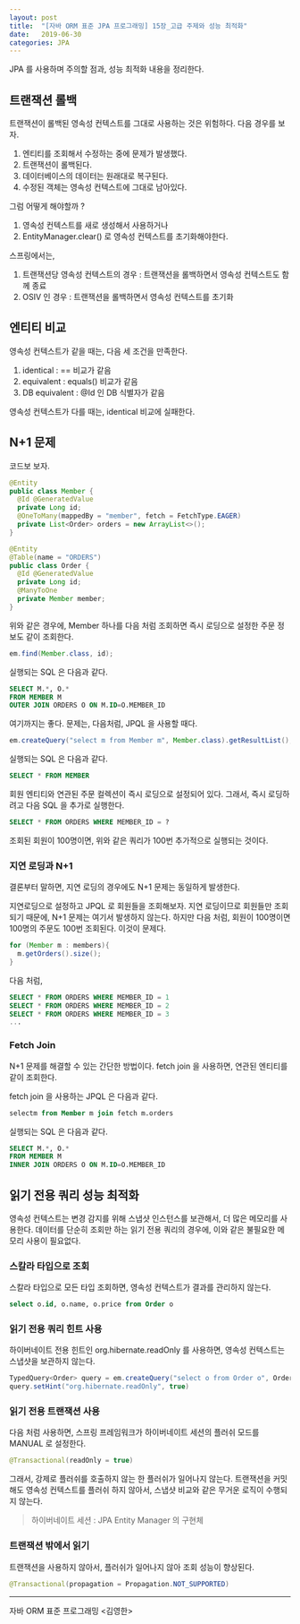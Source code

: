 ```yaml
---
layout: post 
title:  "[자바 ORM 표준 JPA 프로그래밍] 15장_고급 주제와 성능 최적화"
date:   2019-06-30 
categories: JPA
---
```


JPA 를 사용하며 주의할 점과, 성능 최적화 내용을 정리한다. 

## 트랜잭션 롤백

트랜잭션이 롤백된 영속성 컨텍스트를 그대로 사용하는 것은 위험하다. 다음 경우를 보자.

1. 엔티티를 조회해서 수정하는 중에 문제가 발생했다.
2. 트랜잭션이 롤백된다.
3. 데이터베이스의 데이터는 원래대로 복구된다.
4. 수정된 객체는 영속성 컨텍스트에 그대로 남아있다.

그럼 어떻게 해야할까 ? 
1. 영속성 컨텍스트를 새로 생성해서 사용하거나
2. EntityManager.clear() 로 영속성 컨텍스트를 초기화해야한다.

스프링에서는,

1. 트랜잭션당 영속성 컨텍스트의 경우 : 트랜잭션을 롤백하면서 영속성 컨텍스트도 함께 종료
2. OSIV 인 경우 : 트랜잭션을 롤백하면서 영속성 컨텍스트를 초기화

## 엔티티 비교

영속성 컨텍스트가 같을 때는, 다음 세 조건을 만족한다.

1. identical : == 비교가 같음
2. equivalent : equals() 비교가 같음
3. DB equivalent : @Id 인 DB 식별자가 같음

영속성 컨텍스트가 다를 때는, identical 비교에 실패한다.

## N+1 문제

코드보 보자.

```java
@Entity
public class Member {
  @Id @GeneratedValue
  private Long id;
  @OneToMany(mappedBy = "member", fetch = FetchType.EAGER)
  private List<Order> orders = new ArrayList<>();
}

@Entity
@Table(name = "ORDERS")
public class Order {
  @Id @GeneratedValue
  private Long id;
  @ManyToOne
  private Member member;
}
```

위와 같은 경우에, Member 하나를 다음 처럼 조회하면 즉시 로딩으로 설정한 주문 정보도 같이 조회한다.

```java
em.find(Member.class, id);
```

실행되는 SQL 은 다음과 같다.

```sql
SELECT M.*, O.*
FROM MEMBER M
OUTER JOIN ORDERS O ON M.ID=O.MEMBER_ID
```

여기까지는 좋다. 문제는, 다음처럼, JPQL 을 사용할 때다.

```java
em.createQuery("select m from Member m", Member.class).getResultList();
```

실행되는 SQL 은 다음과 같다.

```sql
SELECT * FROM MEMBER
```

회원 엔티티와 연관된 주문 컬렉션이 즉시 로딩으로 설정되어 있다. 그래서, 즉시 로딩하려고 다음 SQL 을 추가로 실행한다.

```sql
SELECT * FROM ORDERS WHERE MEMBER_ID = ?
```

조회된 회원이 100명이면, 위와 같은 쿼리가 100번 추가적으로 실행되는 것이다.

### 지연 로딩과 N+1

결론부터 말하면, 지연 로딩의 경우에도 N+1 문제는 동일하게 발생한다.

지연로딩으로 설정하고 JPQL 로 회원들을 조회해보자. 지연 로딩이므로 회원들만 조회되기 때문에, N+1 문제는 여기서 발생하지 않는다.
하지만 다음 처럼, 회원이 100명이면 100명의 주문도 100번 조회된다. 이것이 문제다.

```java
for (Member m : members){
  m.getOrders().size();  
}
```

다음 처럼,

```sql
SELECT * FROM ORDERS WHERE MEMBER_ID = 1
SELECT * FROM ORDERS WHERE MEMBER_ID = 2
SELECT * FROM ORDERS WHERE MEMBER_ID = 3
...
```

### Fetch Join

N+1 문제를 해결할 수 있는 간단한 방법이다. fetch join 을 사용하면, 연관된 엔티티를 같이 조회한다.

fetch join 을 사용하는 JPQL 은 다음과 같다.

```sql
selectm from Member m join fetch m.orders
```

실행되는 SQL 은 다음과 같다.

```sql
SELECT M.*, O.*
FROM MEMBER M
INNER JOIN ORDERS O ON M.ID=O.MEMBER_ID
```

## 읽기 전용 쿼리 성능 최적화

영속성 컨텍스트는 변경 감지를 위해 스냅샷 인스턴스를 보관해서, 더 많은 메모리를 사용한다.
데이터를 단순히 조회만 하는 읽기 전용 쿼리의 경우에, 이와 같은 불필요한 메모리 사용이 필요없다.

### 스칼라 타입으로 조회

스칼라 타입으로 모든 타입 조회하면, 영속성 컨텍스트가 결과를 관리하지 않는다.

```sql
select o.id, o.name, o.price from Order o
```

### 읽기 전용 쿼리 힌트 사용

하이버네이트 전용 힌트인 org.hibernate.readOnly 를 사용하면, 영속성 컨텍스트는 스냅샷을 보관하지 않는다.

```java
TypedQuery<Order> query = em.createQuery("select o from Order o", Order.class);
query.setHint("org.hibernate.readOnly", true)
```

### 읽기 전용 트랜잭션 사용

다음 처럼 사용하면, 스프링 프레임워크가 하이버네이트 세션의 플러쉬 모드를 MANUAL 로 설정한다.

```java
@Transactional(readOnly = true)
```

그래서, 강제로 플러쉬를 호출하지 않는 한 플러쉬가 일어나지 않는다.
트랜잭션을 커밋해도 영속성 컨텍스트를 플러쉬 하지 않아서, 스냅샷 비교와 같은 무거운 로직이 수행되지 않는다.

> 하이버네이트 세션 : JPA Entity Manager 의 구현체

### 트랜잭션 밖에서 읽기

트랜잭션을 사용하지 않아서, 플러쉬가 일어나지 않아 조회 성능이 향상된다.

```java
@Transactional(propagation = Propagation.NOT_SUPPORTED)
```

---
자바 ORM 표준 프로그래밍 <김영한>